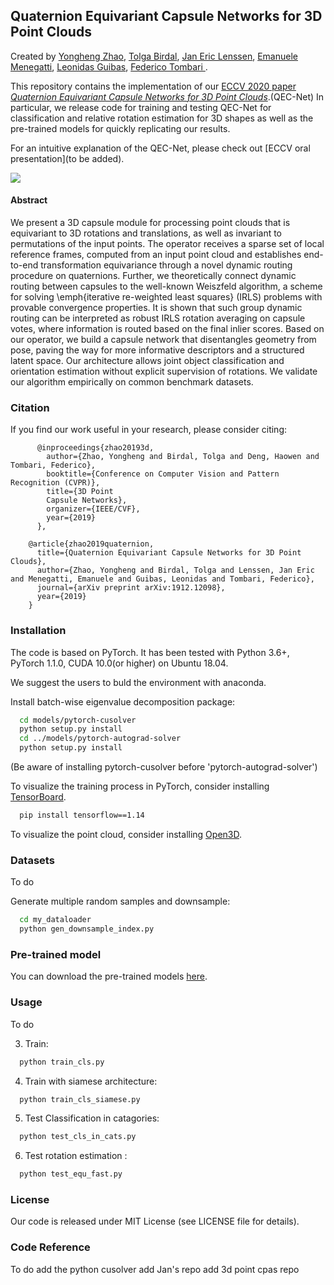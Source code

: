 

## Quaternion Equivariant Capsule Networks for 3D Point Clouds
Created by <a href="http://campar.in.tum.de/Main/YongHengZhao" target="_blank">Yongheng Zhao</a>, 
<a href="http://tbirdal.me/" target="_blank">Tolga Birdal</a>, 
<a href="https://scholar.google.de/citations?user=enXCzCgAAAAJ&hl=en" target="_blank">Jan Eric Lenssen</a>, 
<a href="http://www.dei.unipd.it/~emg/" target="_blank">Emanuele Menegatti</a>, 
<a href="https://profiles.stanford.edu/leonidas-guibas" target="_blank">Leonidas Guibas</a>, 
<a href="http://campar.in.tum.de/Main/FedericoTombari" target="_blank">Federico Tombari </a>.

This repository contains the implementation of our [ECCV 2020 paper *Quaternion Equivariant Capsule Networks for 3D Point Clouds*](https://arxiv.org/abs/1912.12098).(QEC-Net) In particular, we release code for training and testing QEC-Net for classification and relative rotation estimation for 3D shapes as well as the pre-trained models for quickly replicating our results. 

For an intuitive explanation of the QEC-Net, please check out [ECCV oral presentation](to be added).

![](https://github.com/yongheng1991/3D-point-capsule-networks/blob/master/docs/teaser.png )



#### Abstract
We present a 3D capsule module for processing point clouds that is equivariant to 3D rotations and translations, as well as invariant to permutations of the input points. The operator receives a sparse set of local reference frames, computed from an input point cloud and establishes end-to-end transformation equivariance through a novel dynamic routing procedure on quaternions. Further, we theoretically connect dynamic routing between capsules to the well-known Weiszfeld algorithm, a scheme for solving \emph{iterative re-weighted least squares} (IRLS) problems with provable convergence properties. It is shown that such group dynamic routing can be interpreted as robust IRLS rotation averaging on capsule votes, where information is routed based on the final inlier scores. Based on our operator, we build a capsule network that disentangles geometry from pose, paving the way for more informative descriptors and a structured latent space. Our architecture allows joint object classification and orientation estimation without explicit supervision of rotations. We validate our algorithm empirically on common benchmark datasets.

### Citation
If you find our work useful in your research, please consider citing:
		  
		  @inproceedings{zhao20193d, 
			author={Zhao, Yongheng and Birdal, Tolga and Deng, Haowen and Tombari, Federico}, 
			booktitle={Conference on Computer Vision and Pattern Recognition (CVPR)}, 
			title={3D Point 
			Capsule Networks}, 
			organizer={IEEE/CVF},
			year={2019}
		  },
		  
        @article{zhao2019quaternion,
          title={Quaternion Equivariant Capsule Networks for 3D Point Clouds},
          author={Zhao, Yongheng and Birdal, Tolga and Lenssen, Jan Eric and Menegatti, Emanuele and Guibas, Leonidas and Tombari, Federico},
          journal={arXiv preprint arXiv:1912.12098},
          year={2019}
        }

### Installation

The code is based on PyTorch. It has been tested with Python 3.6+, PyTorch 1.1.0, CUDA 10.0(or higher) on Ubuntu 18.04.

We suggest the users to buld the environment with anaconda. 
 
Install batch-wise eigenvalue decomposition package:
```bash
  cd models/pytorch-cusolver
  python setup.py install
  cd ../models/pytorch-autograd-solver
  python setup.py install
```

(Be aware of installing pytorch-cusolver before 'pytorch-autograd-solver')


To visualize the training process in PyTorch, consider installing  <a href="https://github.com/yunjey/pytorch-tutorial/tree/master/tutorials/04-utils/tensorboard" target="_blank">TensorBoard</a>.
```bash
  pip install tensorflow==1.14
```

To visualize the point cloud, consider installing <a href="http://www.open3d.org/docs/getting_started.html" target="_blank">Open3D</a>.

### Datasets

To do

Generate multiple random samples and downsample:
```bash
  cd my_dataloader
  python gen_downsample_index.py
```




### Pre-trained model

You can download the pre-trained models <a href="to be done" target="_blank">here</a>.


### Usage

To do

3. Train:
```bash
  python train_cls.py
```
		

4. Train with siamese architecture:
```bash
  python train_cls_siamese.py
```

5. Test Classification in catagories:
```bash
  python test_cls_in_cats.py
```
		
6. Test rotation estimation :

```bash
  python test_equ_fast.py
```
		
		
### License
Our code is released under MIT License (see LICENSE file for details).

### Code Reference 
To do 
add the python cusolver
add Jan's repo
add 3d point cpas repo






